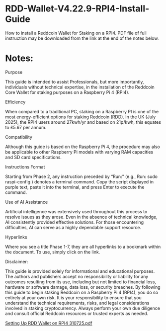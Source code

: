 # RDD-Wallet-V4.22.9-RPI4-Install-Guide
How to install a Reddcoin Wallet for Staking on a RPI4. PDF file of full instruction may be downloaded from the link at the end of the notes below.
# Notes:
Purpose

This guide is intended to assist Professionals, but more importantly, individuals without technical expertise, in the installation of the Reddcoin Core Wallet for staking purposes on a Raspberry Pi 4 (RPI4).

Efficiency

When compared to a traditional PC, staking on a Raspberry PI is one of the most energy-efficient options for staking Reddcoin (RDD). In the UK (July 2025), the RPI4 users around 27kwh/yr and based on 21p/kwh, this equates to £5.67 per annum.

Compatibility

Although this guide is based on the Raspberry Pi 4, the procedure may also be applicable to other Raspberry Pi models with varying RAM capacities and SD card specifications.

Instructions Format

Starting from Phase 2, any instruction preceded by “Run:” (e.g.,
Run: sudo raspi-config ) denotes a terminal command. Copy the script displayed in purple text, paste it into the terminal, and press Enter to execute the command.

Use of AI Assistance

Artificial intelligence was extensively used throughout this process to resolve issues as they arose. Even in the absence of technical knowledge, AI consistently provided effective solutions. For those encountering difficulties, AI can serve as a highly dependable support resource.

Hyperlinks

Where you see a title Phase 1-7, they are all hyperlinks to a bookmark within the document. To use, simply click on the link.

Disclaimer:

This guide is provided solely for informational and educational purposes. The authors and publishers accept no responsibility or liability for any outcomes resulting from its use, including but not limited to financial loss, hardware or software damage, data loss, or security breaches. By following this guide to begin staking Reddcoin on a Raspberry Pi 4 (RPI4), you do so entirely at your own risk. It is your responsibility to ensure that you understand the technical requirements, risks, and legal considerations involved in staking cryptocurrency. Always perform your own due diligence and consult official Reddcoin resources or trusted experts as needed.

[Setting Up RDD Wallet on RPI4 310725.pdf](https://github.com/user-attachments/files/21528602/Setting.Up.RDD.Wallet.on.RPI4.310725.pdf)



